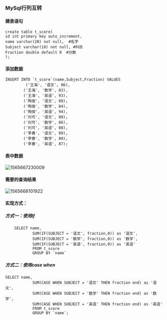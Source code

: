 ### MySql行列互转

#### 建表语句
```
create table t_score(
id int primary key auto_increment,
name varchar(20) not null,  #名字
Subject varchar(10) not null, #科目
Fraction double default 0  #分数
);
```
#### 添加数据
```
INSERT INTO `t_score`(name,Subject,Fraction) VALUES
         ('王海', '语文', 86),
        ('王海', '数学', 83),
        ('王海', '英语', 93),
        ('陶俊', '语文', 88),
        ('陶俊', '数学', 84),
        ('陶俊', '英语', 94),
        ('刘可', '语文', 80),
        ('刘可', '数学', 86),
        ('刘可', '英语', 88),
        ('李春', '语文', 89),
        ('李春', '数学', 80),
        ('李春', '英语', 87);
```
#### 表中数据

![1565667230009](C:\Users\renyang\AppData\Roaming\Typora\typora-user-images\1565667230009.png)

####  需要的查询结果

![1565668101922](C:\Users\renyang\AppData\Roaming\Typora\typora-user-images\1565668101922.png)

#### 实现方式：

##### 方式一：使用if

```
	SELECT name,
			SUM(IF(SUBJECT = '语文', fraction,0)) as '语文',
			SUM(IF(SUBJECT = '数学', fraction,0)) as '数学',
			SUM(IF(SUBJECT = '英语', fraction,0)) as '英语'
			FROM t_score
			GROUP BY `name`
```

##### 方式二：使用case when

```
SELECT name,
			SUM(CASE WHEN SUBJECT = '语文' THEN fraction end) as '语文',
			SUM(CASE WHEN SUBJECT = '数学' THEN fraction end) as '数学',
			SUM(CASE WHEN SUBJECT = '英语' THEN fraction end) as '英语'
			FROM t_score
			GROUP BY `name`;
```









